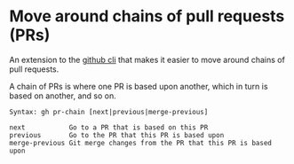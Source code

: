 # Move around chains of pull requests (PRs)

An extension to the [github cli](https://github.com/cli/cli) that makes
it easier to move around chains of pull requests.

A chain of PRs is where one PR is based upon another, which in turn
is based on another, and so on.

```
Syntax: gh pr-chain [next|previous|merge-previous]

next           Go to a PR that is based on this PR
previous       Go to the PR that this PR is based upon
merge-previous Git merge changes from the PR that this PR is based upon
```
